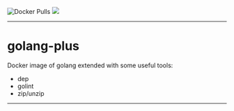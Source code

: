 ![Docker Pulls](https://img.shields.io/docker/pulls/dasrick/golang-plus.svg?style=flat-square)
[![](https://images.microbadger.com/badges/image/dasrick/golang-plus.svg)](https://microbadger.com/images/dasrick/golang-plus)

***

# golang-plus

Docker image of golang extended with some useful tools:

* dep
* golint
* zip/unzip

***